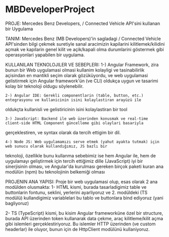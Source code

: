 # MBDeveloperProject

PROJE: Mercedes Benz Developers, / Connected Vehicle API'sini kullanan bir Uygulama

TANIM: Mercedes Benz (MB Developers)'in sagladagi / Connected Vehicle API'sinden bilgi çekmek suretiyle
sanal aracimizin kapilarini kilitlemek/kilidini açmak ve kapilarin genel kilit ve açik/kapali olma durumlarini 
göstermek gibi operasyonlari yapabilen bir uygulama.

KULLANILAN TEKNOLOJILER VE SEBEPLERI:
	1-) Angular Framework, zira bunun bir Web uygulamasi olmasi kullanim kolayligi ve tasinabilirlik açisindan en mantikli
seçim olarak gözüküyordu, ve web uygulamasi gelistirmek için Angular framework'ün (ve CLI) oldukça uygun ve tasarimi kolay bir teknoloji oldugu söylenebilir.

	2-) Angular IDE: Gerekli componentlarin (table, button, etc.) entegrasyonu ve kullanicinin isini kolaylastiran arayüzü ile
oldukçta kullanisli ve gelistiricinin isini kolaylastiran bir tool

	3-) JavaScript: Backend ile web üzerinden konusmak ve real-time client-side HTML Component güncelleme gibi olaylari basariyla
gerçeklestiren, ve syntax olarak da tercih ettigim bir dil.

	4-) Node JS: Web uygulamamızı serve etmek (yahut ayakta tutmak) için web sunucu olarak kullandığımız, JS bazlı bir
teknoloji, özellikle bunu kullanma sebebimiz ise hem Angular ile, hem de uygulamayı geliştirmek için tercih ettiğimiz dille
(JavaScript) iyi bir sinerjisinin olması, ve Angular'da kurulması gereken birçok paketi kuran ana modülün (npm) bu teknolojinin
belkemiği olması

PROJENIN ANA YAPISI: Proje bir web uygulamasi olup, esas olarak 2 ana modülden olusmakta:
1- HTML kismi, burada tasarladigimiz table ve buttonlarin fontunu, seklini, yerlerini ayarliyoruz ve 2. modüldeki (TS modülü)
kullandigimiz variablelari bu tablo ve buttonlara bind ediyoruz (yani bagliyoruz)

2- TS (TypeScript) kismi, bu kisim Angular frameworküne özel bir structure, burada API üzerinden token kullanarak data çekme,
araç kilitleme/kilit açma gibi islemleri gerçeklestiriyoruz. Bu islemler HTTP üzerinden (ve custom headerlar) ile oluyor,
bunun için de HttpClient modülünü kullaniyoruz. 
